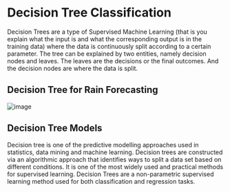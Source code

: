 # Decision Tree Classification
Decision Trees are a type of Supervised Machine Learning (that is you explain what the input is and what the corresponding output is in the training data) where the data is continuously split according to a certain parameter.
The tree can be explained by two entities, namely decision nodes and leaves.
The leaves are the decisions or the final outcomes.
And the decision nodes are where the data is split.


## Decision Tree for Rain Forecasting
![image](https://user-images.githubusercontent.com/72320197/139102745-a7f965c3-eac4-4305-9d82-194042bf064f.png)

## Decision Tree Models
Decision tree is one of the predictive modelling approaches used in statistics, data mining and machine learning.
Decision trees are constructed via an algorithmic approach that identifies ways to split a data set based on different conditions. 
It is one of the most widely used and practical methods for supervised learning.
Decision Trees are a non-parametric supervised learning method used for both classification and regression tasks.
